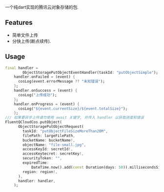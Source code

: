 <!--
This README describes the package. If you publish this package to pub.dev,
this README's contents appear on the landing page for your package.

For information about how to write a good package README, see the guide for
[writing package pages](https://dart.dev/guides/libraries/writing-package-pages).

For general information about developing packages, see the Dart guide for
[creating packages](https://dart.dev/guides/libraries/create-library-packages)
and the Flutter guide for
[developing packages and plugins](https://flutter.dev/developing-packages).
-->

一个纯dart实现的腾讯云对象存储的包.

## Features

- 简单文件上传
- 分快上传(断点续传).

## Usage

```dart
final handler =
        ObjectStoragePutObjectEventHandler(taskId: "putObjectSimple");
    handler.onFailed = (event) {
      cosLog(event.errorMessage ?? "未知错误");
    };
    handler.onSuccess = (event) {
      cosLog("上传成功");
    };
    handler.onProgress = (event) {
      cosLog("${event.currentSize}/${event.totalSize}");
    };
/// 如果要异步上传请勿使用 await 关键字, 并传入 handler 以获取进度和错误
FluentQCloudCos.putObject(
      ObjectStoragePutObjectRequest(
        taskId: "putObjectFileSizeMoreThan20M",
        filePath: largeFilePath,
        bucketName: bucketName!,
        objectName: "file-small.jpg",
        accessKeyId: secretId!,
        accessKeySecret: secretKey!,
        securityToken: "",
        expiredTime:
            DateTime.now().add(const Duration(days: 50)).millisecondsSinceEpoch,
        region: region!,
      ),
      handler: handler,
    );
```

